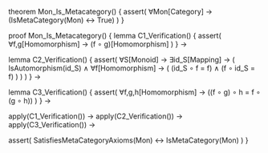theorem Mon_Is_Metacategory() {
  assert(
    ∀Mon[Category] → (IsMetaCategory(Mon) ↔ True)
  )
}

proof Mon_Is_Metacategory() {
  lemma C1_Verification() {
    assert(
      ∀f,g[Homomorphism] →
      (f ∘ g)[Homomorphism]
    )
  } →
  
  lemma C2_Verification() {
    assert(
      ∀S[Monoid] → ∃id_S[Mapping] → (
        IsAutomorphism(id_S) ∧
        ∀f[Homomorphism] → (
          (id_S ∘ f = f) ∧
          (f ∘ id_S = f)
        )
      )
    )
  } →

  lemma C3_Verification() {
    assert(
      ∀f,g,h[Homomorphism] →
      ((f ∘ g) ∘ h = f ∘ (g ∘ h))
    )
  } →

  apply(C1_Verification()) →
  apply(C2_Verification()) →
  apply(C3_Verification()) →
  
  assert(
    SatisfiesMetaCategoryAxioms(Mon) ↔
    IsMetaCategory(Mon)
  )
}